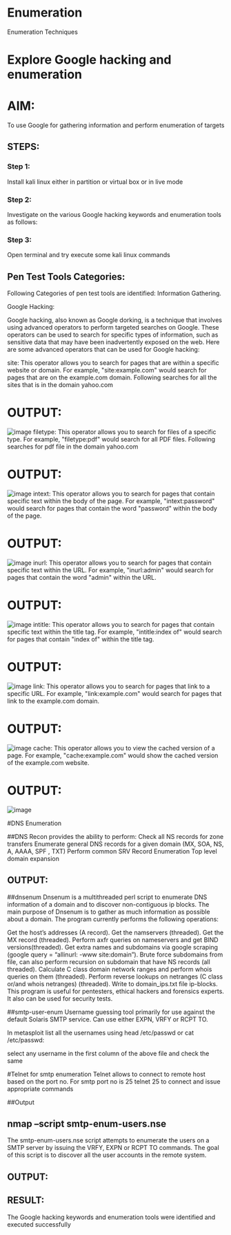 # Enumeration
Enumeration Techniques

# Explore Google hacking and enumeration 

# AIM:

To use Google for gathering information and perform enumeration of targets

## STEPS:

### Step 1:

Install kali linux either in partition or virtual box or in live mode

### Step 2:

Investigate on the various Google hacking keywords and enumeration tools as follows:


### Step 3:
Open terminal and try execute some kali linux commands

## Pen Test Tools Categories:  

Following Categories of pen test tools are identified:
Information Gathering.

Google Hacking:

Google hacking, also known as Google dorking, is a technique that involves using advanced operators to perform targeted searches on Google. These operators can be used to search for specific types of information, such as sensitive data that may have been inadvertently exposed on the web. Here are some advanced operators that can be used for Google hacking:

site: This operator allows you to search for pages that are within a specific website or domain. For example, "site:example.com" would search for pages that are on the example.com domain.
Following searches for all the sites that is in the domain yahoo.com
# OUTPUT:
![image](https://github.com/sachinezhilmaran/Enumeration/assets/128135351/d97903e9-098c-498b-83e4-711f0f4ab589)
filetype: This operator allows you to search for files of a specific type. For example, "filetype:pdf" would search for all PDF files.
Following searches for pdf file in the domain yahoo.com

# OUTPUT:
![image](https://github.com/sachinezhilmaran/Enumeration/assets/128135351/bd2e9183-7af6-4fde-ae43-828903ebbb77)
intext: This operator allows you to search for pages that contain specific text within the body of the page. For example, "intext:password" would search for pages that contain the word "password" within the body of the page.

# OUTPUT:
![image](https://github.com/sachinezhilmaran/Enumeration/assets/128135351/6acc7988-d68c-435d-94e9-15f3755831f9)
inurl: This operator allows you to search for pages that contain specific text within the URL. For example, "inurl:admin" would search for pages that contain the word "admin" within the URL.

# OUTPUT:
![image](https://github.com/sachinezhilmaran/Enumeration/assets/128135351/2f56ee75-6a60-496c-a743-91d2177b4a69)
intitle: This operator allows you to search for pages that contain specific text within the title tag. For example, "intitle:index of" would search for pages that contain "index of" within the title tag.

# OUTPUT:
![image](https://github.com/sachinezhilmaran/Enumeration/assets/128135351/b3f8b620-6773-4b1c-b1e3-42792c7b75e2)
link: This operator allows you to search for pages that link to a specific URL. For example, "link:example.com" would search for pages that link to the example.com domain.

# OUTPUT:
![image](https://github.com/sachinezhilmaran/Enumeration/assets/128135351/8ebad7e2-1737-44c7-875c-7e273f40fd14)
cache: This operator allows you to view the cached version of a page. For example, "cache:example.com" would show the cached version of the example.com website.

 # OUTPUT:
 ![image](https://github.com/sachinezhilmaran/Enumeration/assets/128135351/02296739-89de-420a-8981-14dd811715c9)

#DNS Enumeration


##DNS Recon
provides the ability to perform:
Check all NS records for zone transfers
Enumerate general DNS records for a given domain (MX, SOA, NS, A, AAAA, SPF , TXT)
Perform common SRV Record Enumeration
Top level domain expansion
## OUTPUT:







##dnsenum
Dnsenum is a multithreaded perl script to enumerate DNS information of a domain and to discover non-contiguous ip blocks. The main purpose of Dnsenum is to gather as much information as possible about a domain. The program currently performs the following operations:

Get the host’s addresses (A record).
Get the namservers (threaded).
Get the MX record (threaded).
Perform axfr queries on nameservers and get BIND versions(threaded).
Get extra names and subdomains via google scraping (google query = “allinurl: -www site:domain”).
Brute force subdomains from file, can also perform recursion on subdomain that have NS records (all threaded).
Calculate C class domain network ranges and perform whois queries on them (threaded).
Perform reverse lookups on netranges (C class or/and whois netranges) (threaded).
Write to domain_ips.txt file ip-blocks.
This program is useful for pentesters, ethical hackers and forensics experts. It also can be used for security tests.


##smtp-user-enum
Username guessing tool primarily for use against the default Solaris SMTP service. Can use either EXPN, VRFY or RCPT TO.


In metasploit list all the usernames using head /etc/passwd or cat /etc/passwd:

select any username in the first column of the above file and check the same


#Telnet for smtp enumeration
Telnet allows to connect to remote host based on the port no. For smtp port no is 25
telnet <host address> 25 to connect
and issue appropriate commands
  
 ##Output
  
  

## nmap –script smtp-enum-users.nse <hostname>

The smtp-enum-users.nse script attempts to enumerate the users on a SMTP server by issuing the VRFY, EXPN or RCPT TO commands. The goal of this script is to discover all the user accounts in the remote system.


## OUTPUT:


## RESULT:
The Google hacking keywords and enumeration tools were identified and executed successfully

